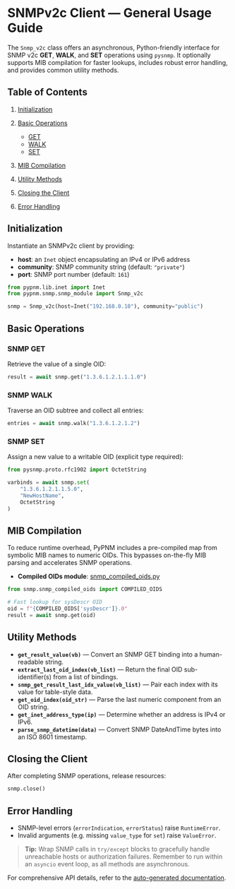 # SNMPv2c Client — General Usage Guide

The `Snmp_v2c` class offers an asynchronous, Python-friendly interface for SNMP v2c **GET**, **WALK**, and **SET** operations using `pysnmp`. It optionally supports MIB compilation for faster lookups, includes robust error handling, and provides common utility methods.


## Table of Contents

1. [Initialization](#initialization)
2. [Basic Operations](#basic-operations)

   * [GET](#snmp-get)
   * [WALK](#snmp-walk)
   * [SET](#snmp-set)
3. [MIB Compilation](#mib-compilation)
4. [Utility Methods](#utility-methods)
5. [Closing the Client](#closing-the-client)
6. [Error Handling](#error-handling)


## Initialization

Instantiate an SNMPv2c client by providing:

* **host**: an `Inet` object encapsulating an IPv4 or IPv6 address
* **community**: SNMP community string (default: `"private"`)
* **port**: SNMP port number (default: `161`)

```python
from pypnm.lib.inet import Inet
from pypnm.snmp.snmp_module import Snmp_v2c

snmp = Snmp_v2c(host=Inet("192.168.0.10"), community="public")
```


## Basic Operations

### SNMP GET

Retrieve the value of a single OID:

```python
result = await snmp.get("1.3.6.1.2.1.1.1.0")
```

### SNMP WALK

Traverse an OID subtree and collect all entries:

```python
entries = await snmp.walk("1.3.6.1.2.1.2")
```

### SNMP SET

Assign a new value to a writable OID (explicit type required):

```python
from pysnmp.proto.rfc1902 import OctetString

varbinds = await snmp.set(
    "1.3.6.1.2.1.1.5.0",
    "NewHostName",
    OctetString
)
```


## MIB Compilation

To reduce runtime overhead, PyPNM includes a pre-compiled map from symbolic MIB names to numeric OIDs. This bypasses on-the-fly MIB parsing and accelerates SNMP operations.

* **Compiled OIDs module**: [snmp\_compiled\_oids.py](../../../../src/snmp/snmp_compiled_oids.py)

```python
from snmp.snmp_compiled_oids import COMPILED_OIDS

# Fast lookup for sysDescr OID
oid = f"{COMPILED_OIDS['sysDescr']}.0"
result = await snmp.get(oid)
```


## Utility Methods

* **`get_result_value(vb)`** — Convert an SNMP GET binding into a human-readable string.
* **`extract_last_oid_index(vb_list)`** — Return the final OID sub-identifier(s) from a list of bindings.
* **`snmp_get_result_last_idx_value(vb_list)`** — Pair each index with its value for table-style data.
* **`get_oid_index(oid_str)`** — Parse the last numeric component from an OID string.
* **`get_inet_address_type(ip)`** — Determine whether an address is IPv4 or IPv6.
* **`parse_snmp_datetime(data)`** — Convert SNMP DateAndTime bytes into an ISO 8601 timestamp.


## Closing the Client

After completing SNMP operations, release resources:

```python
snmp.close()
```


## Error Handling

* SNMP-level errors (`errorIndication`, `errorStatus`) raise `RuntimeError`.
* Invalid arguments (e.g. missing `value_type` for `set`) raise `ValueError`.

> **Tip:** Wrap SNMP calls in `try/except` blocks to gracefully handle unreachable hosts or authorization failures.
> Remember to run within an `asyncio` event loop, as all methods are asynchronous.


For comprehensive API details, refer to the [auto-generated documentation](doc/api/snmp/index.md).
